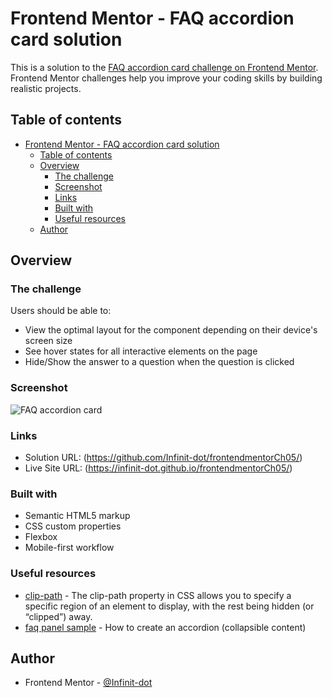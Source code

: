 # Frontend Mentor - FAQ accordion card solution

This is a solution to the [FAQ accordion card challenge on Frontend Mentor](https://www.frontendmentor.io/challenges/faq-accordion-card-XlyjD0Oam). Frontend Mentor challenges help you improve your coding skills by building realistic projects.

## Table of contents

- [Frontend Mentor - FAQ accordion card solution](#frontend-mentor---faq-accordion-card-solution)
  - [Table of contents](#table-of-contents)
  - [Overview](#overview)
    - [The challenge](#the-challenge)
    - [Screenshot](#screenshot)
    - [Links](#links)
    - [Built with](#built-with)
    - [Useful resources](#useful-resources)
  - [Author](#author)

## Overview

### The challenge

Users should be able to:

- View the optimal layout for the component depending on their device's screen size
- See hover states for all interactive elements on the page
- Hide/Show the answer to a question when the question is clicked

### Screenshot

![FAQ accordion card](https://github.com/Infinit-dot/frontendmentorCh05/blob/main/design/desktop-preview.jpg?raw=true)

### Links

- Solution URL: (<https://github.com/Infinit-dot/frontendmentorCh05/>)
- Live Site URL: (<https://infinit-dot.github.io/frontendmentorCh05/>)

### Built with

- Semantic HTML5 markup
- CSS custom properties
- Flexbox
- Mobile-first workflow

### Useful resources

- [clip-path](https://css-tricks.com/almanac/properties/c/clip-path/) - The clip-path property in CSS allows you to specify a specific region of an element to display, with the rest being hidden (or “clipped”) away.
- [faq panel sample](https://www.w3schools.com/howto/howto_js_accordion.asp/) - How to create an accordion (collapsible content)

## Author

- Frontend Mentor - [@Infinit-dot](https://www.frontendmentor.io/profile/Infinit-dot)